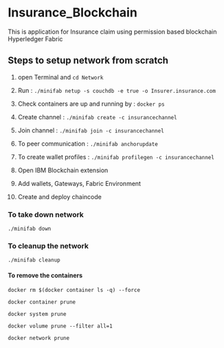 # Insurance_Blockchain
This is application for Insurance claim using permission based  blockchain Hyperledger Fabric

## Steps to setup network from scratch
1. open Terminal and `cd Network` 

2. Run : `./minifab netup -s couchdb -e true -o Insurer.insurance.com`

3. Check containers are up and running by : `docker ps`

4. Create channel : `./minifab create -c insurancechannel`

5. Join channel : `./minifab join -c insurancechannel`

6. To peer communication : `./minifab anchorupdate`

7. To create wallet profiles : `./minifab profilegen -c insurancechannel`

8. Open IBM Blockchain extension

9. Add wallets, Gateways, Fabric Environment

10. Create and deploy chaincode


### To take down network 
`./minifab down`


### To cleanup the network
`./minifab cleanup`

#### To remove the containers
`docker rm $(docker container ls -q) --force` <br/>

`docker container prune`  <br/>

`docker system prune`<br/>

`docker volume prune --filter all=1` <br/>

`docker network prune` <br/>

